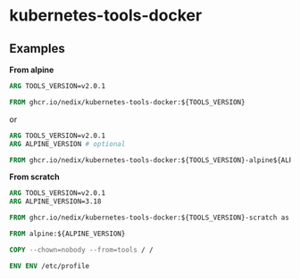 # kubernetes-tools-docker

## Examples

**From alpine**

```dockerfile
ARG TOOLS_VERSION=v2.0.1

FROM ghcr.io/nedix/kubernetes-tools-docker:${TOOLS_VERSION}
```

or

```dockerfile
ARG TOOLS_VERSION=v2.0.1
ARG ALPINE_VERSION # optional

FROM ghcr.io/nedix/kubernetes-tools-docker:${TOOLS_VERSION}-alpine${ALPINE_VERSION}
```

**From scratch**

```dockerfile
ARG TOOLS_VERSION=v2.0.1
ARG ALPINE_VERSION=3.18

FROM ghcr.io/nedix/kubernetes-tools-docker:${TOOLS_VERSION}-scratch as tools

FROM alpine:${ALPINE_VERSION}

COPY --chown=nobody --from=tools / /

ENV ENV /etc/profile
```
